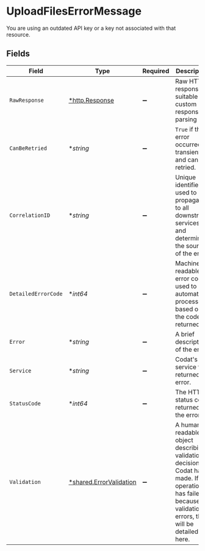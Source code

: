 # UploadFilesErrorMessage

You are using an outdated API key or a key not associated with that resource.


## Fields

| Field                                                                                                                                                        | Type                                                                                                                                                         | Required                                                                                                                                                     | Description                                                                                                                                                  |
| ------------------------------------------------------------------------------------------------------------------------------------------------------------ | ------------------------------------------------------------------------------------------------------------------------------------------------------------ | ------------------------------------------------------------------------------------------------------------------------------------------------------------ | ------------------------------------------------------------------------------------------------------------------------------------------------------------ |
| `RawResponse`                                                                                                                                                | [*http.Response](https://pkg.go.dev/net/http#Response)                                                                                                       | :heavy_minus_sign:                                                                                                                                           | Raw HTTP response; suitable for custom response parsing                                                                                                      |
| `CanBeRetried`                                                                                                                                               | **string*                                                                                                                                                    | :heavy_minus_sign:                                                                                                                                           | `True` if the error occurred transiently and can be retried.                                                                                                 |
| `CorrelationID`                                                                                                                                              | **string*                                                                                                                                                    | :heavy_minus_sign:                                                                                                                                           | Unique identifier used to propagate to all downstream services and determine the source of the error.                                                        |
| `DetailedErrorCode`                                                                                                                                          | **int64*                                                                                                                                                     | :heavy_minus_sign:                                                                                                                                           | Machine readable error code used to automate processes based on the code returned.                                                                           |
| `Error`                                                                                                                                                      | **string*                                                                                                                                                    | :heavy_minus_sign:                                                                                                                                           | A brief description of the error.                                                                                                                            |
| `Service`                                                                                                                                                    | **string*                                                                                                                                                    | :heavy_minus_sign:                                                                                                                                           | Codat's service the returned the error.                                                                                                                      |
| `StatusCode`                                                                                                                                                 | **int64*                                                                                                                                                     | :heavy_minus_sign:                                                                                                                                           | The HTTP status code returned by the error.                                                                                                                  |
| `Validation`                                                                                                                                                 | [*shared.ErrorValidation](../../../pkg/models/shared/errorvalidation.md)                                                                                     | :heavy_minus_sign:                                                                                                                                           | A human-readable object describing validation decisions Codat has made. If an operation has failed because of validation errors, they will be detailed here. |